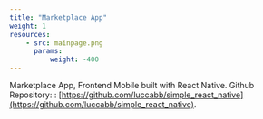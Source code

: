 ```yaml
---
title: "Marketplace App"
weight: 1
resources:
    - src: mainpage.png
      params:
          weight: -400
---
```


Marketplace App, Frontend Mobile built with React Native. Github Repository: : [https://github.com/luccabb/simple_react_native](https://github.com/luccabb/simple_react_native).
